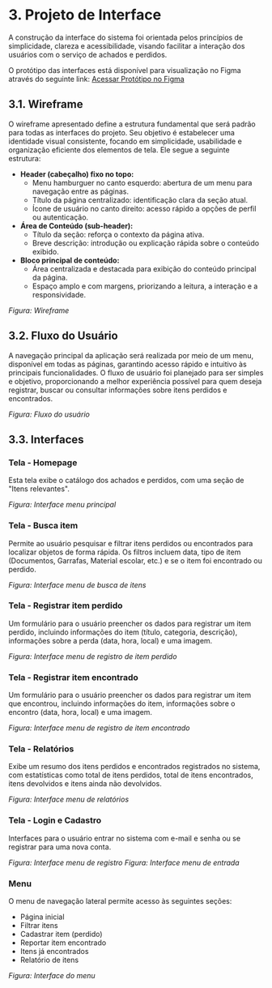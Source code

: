 # 3. Projeto de Interface

A construção da interface do sistema foi orientada pelos princípios de simplicidade, clareza e acessibilidade, visando facilitar a interação dos usuários com o serviço de achados e perdidos.

O protótipo das interfaces está disponível para visualização no Figma através do seguinte link:
[Acessar Protótipo no Figma](https://www.figma.com/design/wZEecyreVDyH4Vut5tU12J/Projeto-de-interfaces---TIAW?node-id=0-1&t=qQ5BQKLY08MEwD30-1)

## 3.1. Wireframe

O wireframe apresentado define a estrutura fundamental que será padrão para todas as interfaces do projeto. Seu objetivo é estabelecer uma identidade visual consistente, focando em simplicidade, usabilidade e organização eficiente dos elementos de tela. Ele segue a seguinte estrutura:

- **Header (cabeçalho) fixo no topo:**
  - Menu hamburguer no canto esquerdo: abertura de um menu para navegação entre as páginas.
  - Título da página centralizado: identificação clara da seção atual.
  - Ícone de usuário no canto direito: acesso rápido a opções de perfil ou autenticação.
- **Área de Conteúdo (sub-header):**
  - Título da seção: reforça o contexto da página ativa.
  - Breve descrição: introdução ou explicação rápida sobre o conteúdo exibido.
- **Bloco principal de conteúdo:**
  - Área centralizada e destacada para exibição do conteúdo principal da página.
  - Espaço amplo e com margens, priorizando a leitura, a interação e a responsividade.

_Figura: Wireframe_

## 3.2. Fluxo do Usuário

A navegação principal da aplicação será realizada por meio de um menu, disponível em todas as páginas, garantindo acesso rápido e intuitivo às principais funcionalidades. O fluxo de usuário foi planejado para ser simples e objetivo, proporcionando a melhor experiência possível para quem deseja registrar, buscar ou consultar informações sobre itens perdidos e encontrados.

_Figura: Fluxo do usuário_

## 3.3. Interfaces

### Tela - Homepage

Esta tela exibe o catálogo dos achados e perdidos, com uma seção de "Itens relevantes".

_Figura: Interface menu principal_

### Tela - Busca item

Permite ao usuário pesquisar e filtrar itens perdidos ou encontrados para localizar objetos de forma rápida. Os filtros incluem data, tipo de item (Documentos, Garrafas, Material escolar, etc.) e se o item foi encontrado ou perdido.

_Figura: Interface menu de busca de itens_

### Tela - Registrar item perdido

Um formulário para o usuário preencher os dados para registrar um item perdido, incluindo informações do item (título, categoria, descrição), informações sobre a perda (data, hora, local) e uma imagem.

_Figura: Interface menu de registro de item perdido_

### Tela - Registrar item encontrado

Um formulário para o usuário preencher os dados para registrar um item que encontrou, incluindo informações do item, informações sobre o encontro (data, hora, local) e uma imagem.

_Figura: Interface menu de registro de item encontrado_

### Tela - Relatórios

Exibe um resumo dos itens perdidos e encontrados registrados no sistema, com estatísticas como total de itens perdidos, total de itens encontrados, itens devolvidos e itens ainda não devolvidos.

_Figura: Interface menu de relatórios_

### Tela - Login e Cadastro

Interfaces para o usuário entrar no sistema com e-mail e senha ou se registrar para uma nova conta.

_Figura: Interface menu de registro_
_Figura: Interface menu de entrada_

### Menu

O menu de navegação lateral permite acesso às seguintes seções:

- Página inicial
- Filtrar itens
- Cadastrar item (perdido)
- Reportar item encontrado
- Itens já encontrados
- Relatório de itens

_Figura: Interface do menu_
